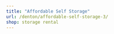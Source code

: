 ```yaml
---
title: "Affordable Self Storage"
url: /denton/affordable-self-storage-3/
shop: storage rental
---
```

